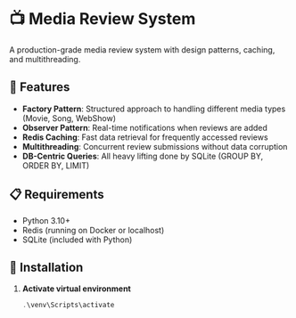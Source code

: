 # 📺 Media Review System

A production-grade media review system with design patterns, caching, and multithreading.

## 🎯 Features

- **Factory Pattern**: Structured approach to handling different media types (Movie, Song, WebShow)
- **Observer Pattern**: Real-time notifications when reviews are added
- **Redis Caching**: Fast data retrieval for frequently accessed reviews
- **Multithreading**: Concurrent review submissions without data corruption
- **DB-Centric Queries**: All heavy lifting done by SQLite (GROUP BY, ORDER BY, LIMIT)

## 📋 Requirements

- Python 3.10+
- Redis (running on Docker or localhost)
- SQLite (included with Python)

## 🚀 Installation

1. **Activate virtual environment**
   ```powershell
   .\venv\Scripts\activate